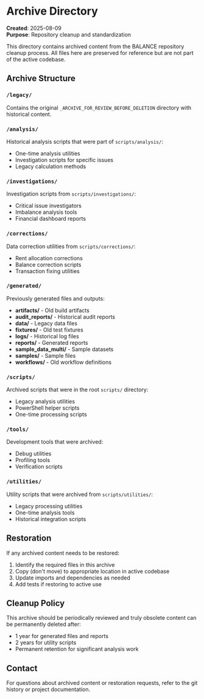 # Archive Directory

**Created**: 2025-08-09  
**Purpose**: Repository cleanup and standardization

This directory contains archived content from the BALANCE repository cleanup process. All files here are preserved for reference but are not part of the active codebase.

## Archive Structure

### `/legacy/`
Contains the original `_ARCHIVE_FOR_REVIEW_BEFORE_DELETION` directory with historical content.

### `/analysis/`
Historical analysis scripts that were part of `scripts/analysis/`:
- One-time analysis utilities
- Investigation scripts for specific issues
- Legacy calculation methods

### `/investigations/`
Investigation scripts from `scripts/investigations/`:
- Critical issue investigators
- Imbalance analysis tools
- Financial dashboard reports

### `/corrections/`
Data correction utilities from `scripts/corrections/`:
- Rent allocation corrections
- Balance correction scripts
- Transaction fixing utilities

### `/generated/`
Previously generated files and outputs:
- **artifacts/** - Old build artifacts
- **audit_reports/** - Historical audit reports  
- **data/** - Legacy data files
- **fixtures/** - Old test fixtures
- **logs/** - Historical log files
- **reports/** - Generated reports
- **sample_data_multi/** - Sample datasets
- **samples/** - Sample files
- **workflows/** - Old workflow definitions

### `/scripts/`
Archived scripts that were in the root `scripts/` directory:
- Legacy analysis utilities
- PowerShell helper scripts
- One-time processing scripts

### `/tools/`
Development tools that were archived:
- Debug utilities
- Profiling tools
- Verification scripts

### `/utilities/`
Utility scripts that were archived from `scripts/utilities/`:
- Legacy processing utilities
- One-time analysis tools
- Historical integration scripts

## Restoration

If any archived content needs to be restored:

1. Identify the required files in this archive
2. Copy (don't move) to appropriate location in active codebase
3. Update imports and dependencies as needed
4. Add tests if restoring to active use

## Cleanup Policy

This archive should be periodically reviewed and truly obsolete content can be permanently deleted after:
- 1 year for generated files and reports
- 2 years for utility scripts
- Permanent retention for significant analysis work

## Contact

For questions about archived content or restoration requests, refer to the git history or project documentation.